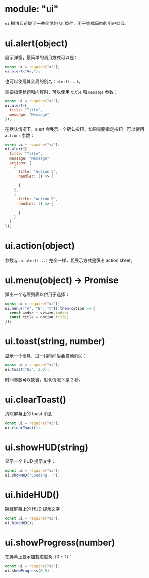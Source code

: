 # module: "ui"

`ui` 模块目前提了一些简单的 UI 控件，用于完成简单的用户交互。

# ui.alert(object)

展示弹窗，最简单的调用方式可以是：

```js
const ui = require("ui");
ui.alert("Hey");
```

也可以使用其全局的别名：`alert(...)`。

需要指定标题和内容时，可以使用 `title` 和 `message` 参数：

```js
const ui = require("ui");
ui.alert({
  title: "Title",
  message: "Message"
});
```

在默认情况下，alert 会展示一个确认按钮，如果需要指定按钮，可以使用 `actions` 参数：

```js
const ui = require("ui");
ui.alert({
  title: "Title",
  message: "Message",
  actions: [
    {
      title: "Action 1",
      handler: () => {

      }
    },
    {
      title: "Action 2",
      handler: () => {
        
      }
    }
  ]
});
```

# ui.action(object)

参数与 `ui.alert(...)` 完全一样，但展示方式是弹出 action sheet。

# ui.menu(object) -> Promise

弹出一个选项列表以供用于选择：

```js
const ui = require("ui");
ui.menu(["A", "B", "C"]).then(option => {
  const index = option.index;
  const title = option.title;
});
```

# ui.toast(string, number)

显示一个消息，过一段时间后会自动消失：

```js
const ui = require("ui");
ui.toast("Hi", 3.0);
```

时间参数可以缺省，默认情况下是 2 秒。

# ui.clearToast()

清除屏幕上的 toast 消息：

```js
const ui = require("ui");
ui.clearToast();
```

# ui.showHUD(string)

显示一个 HUD 提示文字：

```js
const ui = require("ui");
ui.showHUD("Loading...");
```

# ui.hideHUD()

隐藏屏幕上的 HUD 提示文字：

```js
const ui = require("ui");
ui.hideHUD();
```

# ui.showProgress(number)

在屏幕上显示加载进度条（0 ~ 1）：

```js
const ui = require("ui");
ui.showProgress(0.5);
```